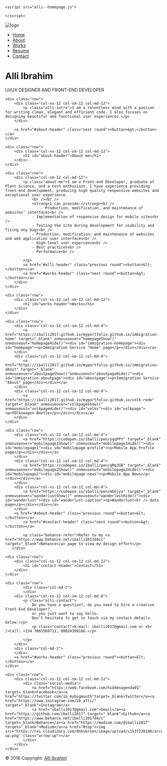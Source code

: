 <!DOCTYPE html>
<html lang="en">
<head>
    <meta charset="UTF-8">
    <meta name="viewport" content="width=device-width, initial-scale=1.0">
    <meta http-equiv="X-UA-Compatible" content="ie=edge">
    <link rel="stylesheet" href="css/bootstrap.min.css">
	<link rel="stylesheet" href="https://stackpath.bootstrapcdn.com/bootstrap/4.1.1/css/bootstrap.min.css" integrity="sha384-WskhaSGFgHYWDcbwN70/dfYBj47jz9qbsMId/iRN3ewGhXQFZCSftd1LZCfmhktB" crossorigin="anonymous">
	<link rel="stylesheet" href="https://stackpath.bootstrapcdn.com/bootstrap/4.1.3/css/bootstrap.min.css" integrity="sha384-MCw98/SFnGE8fJT3GXwEOngsV7Zt27NXFoaoApmYm81iuXoPkFOJwJ8ERdknLPMO" crossorigin="anonymous">
    <link rel="stylesheet" href="https://maxcdn.bootstrapcdn.com/bootstrap/3.3.7/css/bootstrap.min.css" integrity="sha384-BVYiiSIFeK1dGmJRAkycuHAHRg32OmUcww7on3RYdg4Va+PmSTsz/K68vbdEjh4u" crossorigin="anonymous">
    <link rel="stylesheet" href="alli.css">
    <title>alli ibrahim</title>

    <script src="alli--homepage.js">

    </script>
</head>
<body>
    <nav class="navbar navbar-inverse">
        <img src="https://res.cloudinary.com/dhksbreon/image/upload/v1537217023/IbAlli-logo.png" alt="logo" class="logo">
        <ul class="nav nav-pills navbar-right">
            <li class="active"><a href="#alli-header">Home</a></li>
            <li><a href="#about-header">About</a></li>
            <li><a href="#works-header">Works</a></li> 
            <li><a href="https://docs.google.com/document/d/1kV9me3thg2mI4JevMgTFoq4jdGnPt98z1HADKsid2ZQ/edit" target="_blank">Resume</a></li>
            <li><a href="#contact-header">Contact</a></li>
        </ul>
    </nav>

<div class="container">
    <div class="row">
        <div class="col-xs-12">
            <h1 id="alli-header">Alli Ibrahim</h1>
                <p class="sub-header">UI/UX DESIGNER AND FRONT-END DEVELOPER</p>
        </div>
    </div>
    
    <div class="row">
        <div class="col-xs-12 col-sm-12 col-md-12">
            <p class="alli-intro">I am a relentless mind with a passion for writing clean, elegant and efficient code. I also focuses on designing beautiful and functional user experiences.</p>
        </div>
        
        <a href="#about-header" class="next round"><button>&gt;</button></a>
    </div>

    <div class="row">
        <div class="col-xs-12 col-sm-12 col-md-12">
            <h1 id="about-header">About me</h1>
        </div>
    </div>

    <div class="row">
        <div class="col-sm-12 col-md-12">
            <p class="about-me">I am a Front-end Developer, graduate of Plant Science, and a tech enthusiast. I have experience providing front-end development, producing high quality responsive websites and exceptional user experience.
                <br /><br />
                <strong>I can provide:</strong><br />
                    - Production, modification, and maintenance of websites’ interfaces<br />
                - Implementation of responsive design for mobile sites<br />
                - Testing the site during development for usability and fixing any bugs<br />
                - Production, modification, and maintenance of websites and web application user interfaces<br />
                - High-level user experience<br />
                - Best practices<br />
                - Performance<br />
                
            </p>
            <a href="#alli-header" class="previous round"><button>&lt;</button></a>
            <a href="#works-header" class="next round"><button>&gt;</button></a>
        </div>
    </div>

    <div class="row">
        <div class="col-xs-12 col-sm-12 col-md-12">
            <h1 id="works-header">Works</h1>
        </div>
    </div>

    <div class="row">
        <div class="col-xs-12 col-sm-12 col-md-4">
            <a href="https://iballi2017.github.io/myportfolio.github.io/immigration-home" target="_blank" onmouseover="homepageShow()" onmouseout="homepageHide()"><div id="immigration-homepage"><div id="homepage"><p>Immigration Service "Home" page</p></div></div></a>
        </div>
        <div class="col-xs-12 col-sm-12 col-md-4">
            <a href="https://iballi2017.github.io/myportfolio.github.io/immigration-about" target="_blank" onmouseover="aboutpageShow()"onmouseout="aboutpageHide()"><div id="immigration-aboutpage"><div id="aboutpage"><p>Immigration Service "About" page</div></div></a>
        </div>
        <div class="col-xs-12 col-sm-12 col-md-4">
            <a href="https://iballi2017.github.io/myportfolio.github.io/volk-redo" target="_blank" onmouseover="volkpageShow()" onmouseout="volkpageHide()"><div id="volks"><div id="volkpage"><p>VOlkswagen Beetle</p></div></div></a>
        </div>
    </div>

    <div class="row">
        <div class="col-xs-12 col-sm-12 col-md-4">
            <a href="https://codepen.io/iballi/pen/yqqPPY" target="_blank" onmouseover="mobilepage1Show()" onmouseout="mobilepage1Hide()"><div id="mobilepage1"><div id="mobilepage-profile"><p>Mobile App Profile page</p></div></div></a>
        </div>
        <div class="col-xs-12 col-sm-12 col-md-4">
            <a href="https://codepen.io/iballi/pen/qMqJGB" target="_blank" onmouseover="mobilepage2Show()" onmouseout="mobilepage2Hide()"><div id="mobilepage2"><div id="mobilepage-news"><p>Mobile App News</p></div></div></a>
        </div>
        <div class="col-xs-12 col-sm-12 col-md-4">
            <a href="https://codepen.io/iballi/pen/mGGjya" target="_blank" onmouseover="wanderlustShow()" onmouseout="wanderlustHide()"><div id="wanderlust"><div id="wanderlust-caption"><p>Wanderlust<br /> data page</p></div></div></a>
        </div>
        <a href="#about-header" class="previous round"><button>&lt;</button></a>
            <a href="#contact-header" class="next round"><button>&gt;</button></a>
            
            <p class="behance-refer">Refer to my <a href="https://www.behance.net/iballi2017d4cc" target="_blank">Behance</a> page to view my design effort</p>
       </div>

    <div class="row">
        <div class="col-xs-12 col-sm-12 col-md-12">
            <h1 id="contact-header">Contact</h1>
        </div>
    </div>

    <div class="row">
            <div class="col-md-2">
            </div>
        <div class="col-xs-12 col-sm-12 col-md-8">
            <p class="alli-contact">
                Do you have a question?, do you need to hire a creative Front-End Developer?,
                or you just want to say hello.
                Don’t hesitate to get in touch via my contact details below.</p>
                <p class="contact">E-mail: iballi2017@gmail.com or <br />Call: +234 7065569711, 08024399166.</p>
            
            </p>
        </div>
        <div class="col-md-2">
        </div>
        <a href="#works-header" class="previous round"><button>&lt;</button></a>
    </div>

    <div class="row">
        <div class="col-xs-12 col-sm-12 col-md-12">
            <div class="social-media">
                <a href="https://web.facebook.com/hiddenagenda01" target=_blank>Facebook</a><a href="https://twitter.com/ib_mybigmouth"target=_blank>Twitter</a><a href="https://www.instagram.com/ib_alli/" target="_blank">Instagram</a>
                <a href="iballi2017@gmail.com">Gmail</a><a href="https://github.com/iballi2017" target="_blank">Github</a><a href="https://www.behance.net/iballi2017d4cc" target=_blank>Behance</a><a href="https://medium.com/@iballi2017" target="_blank">Medium</a><a href="#top"><img src="https://res.cloudinary.com/dhksbreon/image/upload/v1537239140/arrow-up.png" class="arrow-up"></a>
            </div>
        </div>
    </div>
</div>

<!-- Footer -->
<footer class="page-footer font-small blue">
    <!-- Copyright -->
    <div class="footer-copyright text-center py-3">© 2018 Copyright:
        <a href="#about-header">Alli Ibrahim</a>
    </div>
    <!-- Copyright -->
      
</footer>
<!-- Footer -->

</body>
</html>
